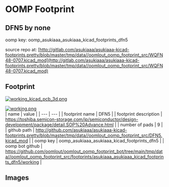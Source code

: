 # OOMP Footprint  
## DFN5  by none  
  
oomp key: oomp_asukiaaa_asukiaaa_kicad_footprints_dfn5  
  
source repo at: [http://gitlab.com/asukiaaa/asukiaaa-kicad-footprints.pretty/blob/master/tmp/data//oomlout_oomp_footprint_src/WQFN48-0707.kicad_mod](http://gitlab.com/asukiaaa/asukiaaa-kicad-footprints.pretty/blob/master/tmp/data//oomlout_oomp_footprint_src/WQFN48-0707.kicad_mod)  
## Footprint  
  
[![working_kicad_pcb_3d.png](working_kicad_pcb_3d_600.png)](working_kicad_pcb_3d.png)  
  
[![working.png](working_600.png)](working.png)  
| name | value | 
| --- | --- | 
| footprint name | DFN5 | 
| footprint description | https://toshiba.semicon-storage.com/jp/semiconductor/design-development/package/detail.SOP%20Advance.html | 
| number of pads | 9 | 
| github path | http://github.com/asukiaaa/asukiaaa-kicad-footprints.pretty/blob/master/tmp/data//oomlout_oomp_footprint_src/DFN5.kicad_mod | 
| oomp key | oomp_asukiaaa_asukiaaa_kicad_footprints_dfn5 | 
| oomp bot github | https://github.com/oomlout/oomlout_oomp_footprint_bot/tree/main/tmp/data//oomlout_oomp_footprint_src/footprints/asukiaaa_asukiaaa_kicad_footprints_dfn5/working | 
## Images  
